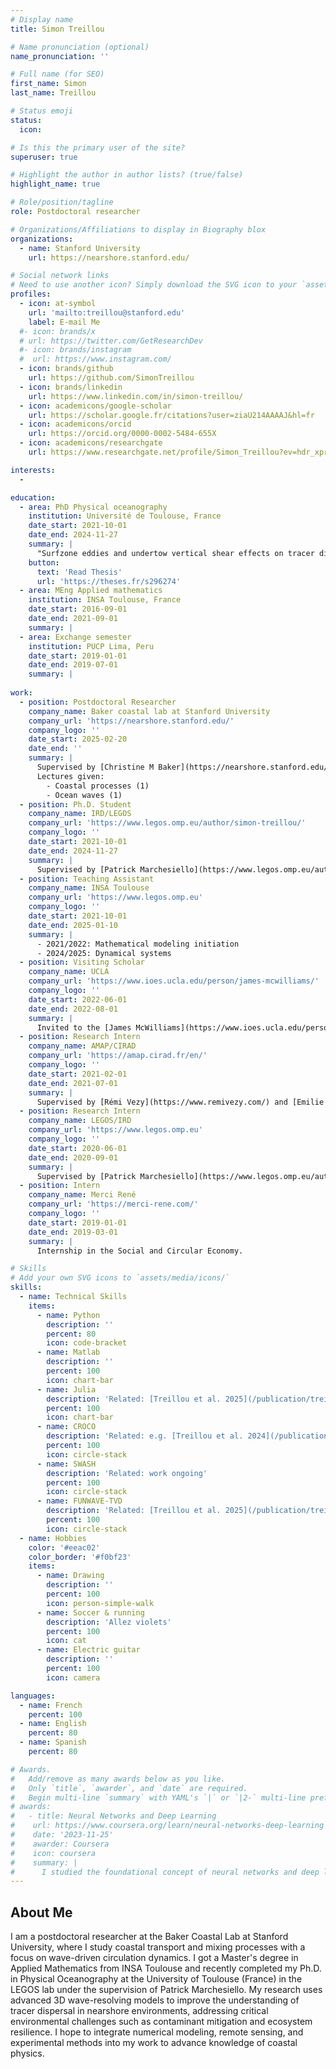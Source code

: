 ```yaml
---
# Display name
title: Simon Treillou

# Name pronunciation (optional)
name_pronunciation: ''

# Full name (for SEO)
first_name: Simon
last_name: Treillou

# Status emoji
status:
  icon: 

# Is this the primary user of the site?
superuser: true

# Highlight the author in author lists? (true/false)
highlight_name: true

# Role/position/tagline
role: Postdoctoral researcher

# Organizations/Affiliations to display in Biography blox
organizations:
  - name: Stanford University
    url: https://nearshore.stanford.edu/

# Social network links
# Need to use another icon? Simply download the SVG icon to your `assets/media/icons/` folder.
profiles:
  - icon: at-symbol
    url: 'mailto:treillou@stanford.edu'
    label: E-mail Me
  #- icon: brands/x
  # url: https://twitter.com/GetResearchDev
  #- icon: brands/instagram
  #  url: https://www.instagram.com/
  - icon: brands/github
    url: https://github.com/SimonTreillou
  - icon: brands/linkedin
    url: https://www.linkedin.com/in/simon-treillou/
  - icon: academicons/google-scholar
    url: https://scholar.google.fr/citations?user=ziaU214AAAAJ&hl=fr
  - icon: academicons/orcid
    url: https://orcid.org/0000-0002-5484-655X
  - icon: academicons/researchgate
    url: https://www.researchgate.net/profile/Simon_Treillou?ev=hdr_xprf

interests:
  - 

education:
  - area: PhD Physical oceanography
    institution: Université de Toulouse, France
    date_start: 2021-10-01
    date_end: 2024-11-27
    summary: |
      "Surfzone eddies and undertow vertical shear effects on tracer dispersion: a 3D wave-resolving model approach".  
    button:
      text: 'Read Thesis'
      url: 'https://theses.fr/s296274'
  - area: MEng Applied mathematics
    institution: INSA Toulouse, France
    date_start: 2016-09-01
    date_end: 2021-09-01
    summary: |
  - area: Exchange semester
    institution: PUCP Lima, Peru
    date_start: 2019-01-01
    date_end: 2019-07-01
    summary: |
      
work:
  - position: Postdoctoral Researcher
    company_name: Baker coastal lab at Stanford University
    company_url: 'https://nearshore.stanford.edu/'
    company_logo: ''
    date_start: 2025-02-20
    date_end: ''
    summary: |
      Supervised by [Christine M Baker](https://nearshore.stanford.edu/people/christine-baker).
      Lectures given:
        - Coastal processes (1)
        - Ocean waves (1)
  - position: Ph.D. Student
    company_name: IRD/LEGOS
    company_url: 'https://www.legos.omp.eu/author/simon-treillou/'
    company_logo: ''
    date_start: 2021-10-01
    date_end: 2024-11-27
    summary: |
      Supervised by [Patrick Marchesiello](https://www.legos.omp.eu/author/patrick-marchesiello/).
  - position: Teaching Assistant
    company_name: INSA Toulouse
    company_url: 'https://www.legos.omp.eu'
    company_logo: ''
    date_start: 2021-10-01
    date_end: 2025-01-10
    summary: |
      - 2021/2022: Mathematical modeling initiation
      - 2024/2025: Dynamical systems
  - position: Visiting Scholar
    company_name: UCLA
    company_url: 'https://www.ioes.ucla.edu/person/james-mcwilliams/'
    company_logo: ''
    date_start: 2022-06-01
    date_end: 2022-08-01
    summary: |
      Invited to the [James McWilliams](https://www.ioes.ucla.edu/person/james-mcwilliams/) research group.
  - position: Research Intern
    company_name: AMAP/CIRAD 
    company_url: 'https://amap.cirad.fr/en/'
    company_logo: ''
    date_start: 2021-02-01
    date_end: 2021-07-01
    summary: |
      Supervised by [Rémi Vezy](https://www.remivezy.com/) and [Emilie Peynaud](https://fr.linkedin.com/in/emilie-peynaud-9263491a&ved=2ahUKEwi6lZn-5rSQAxWTnWoFHUYULoYQFnoECCIQAQ&usg=AOvVaw3IUokZPVjnla3yK4fxTAZw).
  - position: Research Intern
    company_name: LEGOS/IRD 
    company_url: 'https://www.legos.omp.eu'
    company_logo: ''
    date_start: 2020-06-01
    date_end: 2020-09-01
    summary: |
      Supervised by [Patrick Marchesiello](https://www.legos.omp.eu/author/patrick-marchesiello/).
  - position: Intern
    company_name: Merci René
    company_url: 'https://merci-rene.com/'
    company_logo: ''
    date_start: 2019-01-01
    date_end: 2019-03-01
    summary: |
      Internship in the Social and Circular Economy.

# Skills
# Add your own SVG icons to `assets/media/icons/`
skills:
  - name: Technical Skills
    items:
      - name: Python
        description: ''
        percent: 80
        icon: code-bracket
      - name: Matlab
        description: ''
        percent: 100
        icon: chart-bar
      - name: Julia
        description: 'Related: [Treillou et al. 2025](/publication/treillou-2025-a/)'
        percent: 100
        icon: chart-bar
      - name: CROCO
        description: 'Related: e.g. [Treillou et al. 2024](/publication/treillou-2024-a/)'
        percent: 100
        icon: circle-stack
      - name: SWASH
        description: 'Related: work ongoing'
        percent: 100
        icon: circle-stack
      - name: FUNWAVE-TVD
        description: 'Related: [Treillou et al. 2025](/publication/treillou-2025-a/)'
        percent: 100
        icon: circle-stack
  - name: Hobbies
    color: '#eeac02'
    color_border: '#f0bf23'
    items:
      - name: Drawing
        description: ''
        percent: 100
        icon: person-simple-walk
      - name: Soccer & running
        description: 'Allez violets'
        percent: 100
        icon: cat
      - name: Electric guitar
        description: ''
        percent: 100
        icon: camera

languages:
  - name: French
    percent: 100
  - name: English
    percent: 80
  - name: Spanish
    percent: 80

# Awards.
#   Add/remove as many awards below as you like.
#   Only `title`, `awarder`, and `date` are required.
#   Begin multi-line `summary` with YAML's `|` or `|2-` multi-line prefix and indent 2 spaces below.
# awards:
#   - title: Neural Networks and Deep Learning
#    url: https://www.coursera.org/learn/neural-networks-deep-learning
#    date: '2023-11-25'
#    awarder: Coursera
#    icon: coursera
#    summary: |
#      I studied the foundational concept of neural networks and deep learning. By the end, I was familiar with the significant technological trends driving the rise of deep learning; build, train, and apply fully connected deep neural networks; implement efficient (vectorized) neural networks; identify key parameters in a neural network’s architecture; and apply deep learning to your own applications.
---
```


## About Me

I am a postdoctoral researcher at the Baker Coastal Lab at Stanford University, where I study coastal transport and mixing processes with a focus on wave-driven circulation dynamics. I got a Master's degree in Applied Mathematics from INSA Toulouse and recently completed my Ph.D. in Physical Oceanography at the University of Toulouse (France) in the LEGOS lab under the supervision of Patrick Marchesiello. My research uses advanced 3D wave-resolving models to improve the understanding of tracer dispersal in nearshore environments, addressing critical environmental challenges such as contaminant mitigation and ecosystem resilience. I hope to integrate numerical modeling, remote sensing, and experimental methods into my work to advance knowledge of coastal physics.
